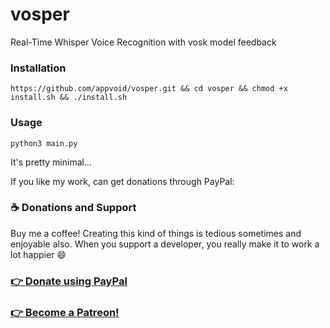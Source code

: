 # vosper
Real-Time Whisper Voice Recognition with vosk model feedback

### Installation
`https://github.com/appvoid/vosper.git && cd vosper && chmod +x install.sh && ./install.sh`

### Usage
`python3 main.py`

It's pretty minimal...

If you like my work, can get donations through PayPal: 
### ☕ **Donations and Support** 
Buy me a coffee! Creating this kind of things is tedious sometimes and enjoyable also. When you support a developer, you really make it to work a lot happier 😄
### [ 👉 **Donate using PayPal** ](https://www.paypal.com/donate/?hosted_button_id=CDZH8GJET9SNU)
### [ 👉 **Become a Patreon!** ](https://www.patreon.com/bePatron?u=52880328)
